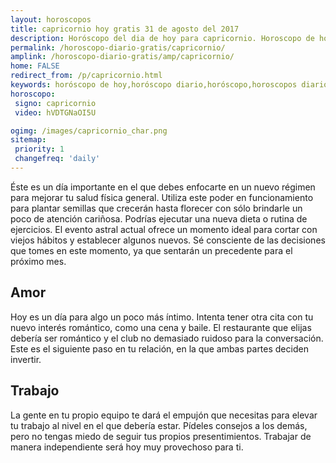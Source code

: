 ```yaml
---
layout: horoscopos
title: capricornio hoy gratis 31 de agosto del 2017 
description: Horóscopo del dia de hoy para capricornio. Horoscopo de hoy 31 de agosto del 2017. Las predicciones de amor, trabajo, vida personal gratis.
permalink: /horoscopo-diario-gratis/capricornio/
amplink: /horoscopo-diario-gratis/amp/capricornio/
home: FALSE
redirect_from: /p/capricornio.html
keywords: horóscopo de hoy,horóscopo diario,horóscopo,horoscopos diarios gratis del dia de hoy,horóscopo diario gratis,horóscopo esperanza gracia,horoscopo capricornio hoy,horoscop,horóscopos gratis,Tarot,Astrologia,Zodíaco,horoscopo gratis,Horóscopo gratis,horoscopo,horoscopo de hoy,Aries,Tauro,Géminis,Geminis,Cáncer,Cancer,Leo,Virgo,Libra,Escorpio,Sagitario,Capricornio,Acuario,Piscis,Ritual,2017,2018,2019,tarot gratis,vidente,tarot de si o no,tarot del amor
horoscopo:
 signo: capricornio
 video: hVDTGNaOI5U

ogimg: /images/capricornio_char.png
sitemap:
 priority: 1
 changefreq: 'daily'
---
```



Éste es un día importante en el que debes enfocarte en un nuevo régimen para mejorar tu salud física general. Utiliza este poder en funcionamiento para plantar semillas que crecerán hasta florecer con sólo brindarle un poco de atención cariñosa. Podrías ejecutar una nueva dieta o rutina de ejercicios. El evento astral actual ofrece un momento ideal para cortar con viejos hábitos y establecer algunos nuevos. Sé consciente de las decisiones que tomes en este momento, ya que sentarán un precedente para el próximo mes.

## Amor

Hoy es un día para algo un poco más íntimo. Intenta tener otra cita con tu nuevo interés romántico, como una cena y baile. El restaurante que elijas debería ser romántico y el club no demasiado ruidoso para la conversación. Este es el siguiente paso en tu relación, en la que ambas partes deciden invertir.

## Trabajo

La gente en tu propio equipo te dará el empujón que necesitas para elevar tu trabajo al nivel en el que debería estar. Pídeles consejos a los demás, pero no tengas miedo de seguir tus propios presentimientos. Trabajar de manera independiente será hoy muy provechoso para ti.